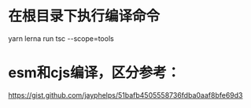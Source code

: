 # 在根目录下执行编译命令
yarn lerna run tsc --scope=tools

# esm和cjs编译，区分参考：
https://gist.github.com/jayphelps/51bafb4505558736fdba0aaf8bfe69d3

